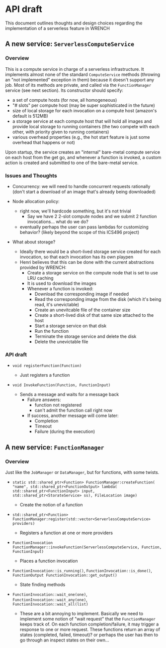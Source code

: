 # API draft

This document outlines thoughts and design choices regarding the implementation
of a serverless feature in WRENCH

## A new service: `ServerlessComputeService`

### Overview

This is a compute service in charge of a serverless infrastructure. It
implements almost none of the standard `ComputeService` methods (throwing
an "not implemented" exception in them) because it doesn't support any job. Most of its methods are
private, and called via the `FunctionManager` service (see next section).
Its constructor should specify:
  - a set of compute hosts (for now, all homogeneous)
  - "# slots" per compute host (may be super sophisticated in the future)
  - size of local storage for each invocation on a compute host (amazon's default is 512MB)
  - a storage service at each compute host that will hold all images and provide local storage to running containers (the two compete with each other, with priority given to running containers)
  - various overhead properties (e.g., the hot start feature is just some overhead that happens or not)

Upon startup, the service creates an "internal" bare-metal compute service on each host from the get go, and whenever a function is invoked, a custom action is created and submitted to one of the bare-metal service. 

### Issues and Thoughts

  - Concurrency: we will need to handle concurrent requests rationally (don't start a download of an image that's already being downloaded)

  - Node allocation policy: 
    - right now, we'll hardcode something, but it's not trivial
      - Say we have 2 2-slot compute nodes and we submit 2 function invocations... what do we do? 
    - eventually perhaps the user can pass lambdas for customizing behavior? (likely beyond the scope of this ICS496 project)

  - What about storage?
    - Ideally there would be a short-lived storage service created for each invocation, so that each invocation has its own playpen
    - Henri believes that this can be done with the current abstractions provided by WRENCH:
      - Create a storage service on the compute node that is set to use LRU caching
      - It is used to download the images
      - Whenever a function is invoked: 
        - Download the corresponding image if needed
        - Read the corresponding image from the disk (which it's being read, it's unevictable)
        - Create an unevitcable file of the container size
        - Create a short-lived disk of that same size attached to the host
        - Start a storage service on that disk
        - Run the function
        - Terminate the storage service and delete the disk
        - Delete the unevictable file


### API draft

  - `void registerFunction(Function)`
    - Just registers a function

  - `void InvokeFunction(Function, FunctionInput)`
    - Sends a message and waits for a message back
      - Failure answers:
		- function not registered
		- can't admit the function call right now
	  - If success, another message will come later:
		- Completion
		- Timeout
		- Failure (during the execution)


## A new service: `FunctionManager`

### Overview

Just like the `JobManager` or `DataManager`, but for functions, with some twists. 

  - `static std::shared_ptr<Function> FunctionManager:createFunction( "name", std::shared_ptr<FunctionOutput> lambda( std::shared_ptr<FunctionInput> input, std::shared_ptr<StorateService> ss), FileLocation image)`
    - Create the notion of a function

  - `std::shared_ptr<Function> FunctionManager:register(std::vector<ServerlessComputeService> providers)`
    - Registers a function at one or more providers

  - `FunctionInvocation FunctionManager::invokeFunction(ServerlessComputeService, Function, FunctionInput)` 
    - Places a function invocation

  - `FunctionInvocation::is_running()`, `FunctionInvocation::is_done()`, `FunctionOutput FunctionInvocation::get_output()`
    - State finding methods

  - `FunctionInvocation::wait_one(one)`, `FunctionInvocation::wait_any(one)`, `FunctionInvocation::wait_all(list)`
    - These are a bit annoying to implement.  Basically we need to implement some notion of "wait request" that the `FunctionManager` keeps track of. On each function completion/failure, it may trigger a response to one or more request.  These functions return an array of states (completed, failed, timeout)? or perhaps the user has then to go through an inspect states on their own...

	

		


